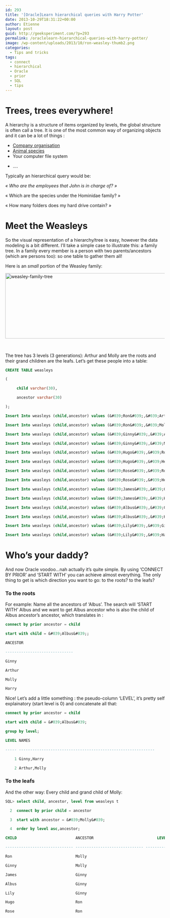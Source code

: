 ```yaml
---
id: 293
title: '[Oracle]Learn hierarchical queries with Harry Potter'
date: 2013-10-29T18:31:22+00:00
author: Etienne
layout: post
guid: http://geeksperiment.com/?p=293
permalink: /oraclelearn-hierarchical-queries-with-harry-potter/
image: /wp-content/uploads/2013/10/ron-weasley-thumb2.png
categories:
  - Tips and tricks
tags:
  - connect
  - hierarchical
  - Oracle
  - prior
  - SQL
  - tips
---
```

# Trees, trees everywhere!

A hierarchy is a structure of items organized by levels, the global structure is often call a tree. It is one of the most common way of organizing objects and it can be a lot of things :

  * <a href="http://upload.wikimedia.org/wikipedia/commons/2/2e/Organizational_chart.svg" target="_blank">Company organisation</a>
  * <a href="http://upload.wikimedia.org/wikipedia/commons/a/a5/Biological_classification_L_Pengo_vflip.svg" target="_blank">Animal species</a>
  * Your computer file system

<!--more-->

  * &#8230;.

Typically an hierarchical query would be:

_&laquo;&nbsp;Who are the employees that John is in charge of?&nbsp;&raquo;_

&laquo;&nbsp;Which are the species under the Hominidae family?&nbsp;&raquo;

&laquo;&nbsp;How many folders does my hard drive contain?&nbsp;&raquo;

# Meet the Weasleys

So the visual representation of a hierarchy/tree is easy, however the data modeling is a bit different. I&rsquo;ll take a simple case to illustrate this: a family tree. In a family every member is a person with two parents/ancestors (which are persons too): so one table to gather them all!

Here is an _small_ portion of the Weasley family:

[<img class="aligncenter wp-image-299 size-full" src="http://geeksperiment.com/wp-content/uploads/2013/10/weasley-tree2.png" alt="weasley-family-tree" width="545" height="206" srcset="http://geeksperiment.com/wp-content/uploads/2013/10/weasley-tree2.png 545w, http://geeksperiment.com/wp-content/uploads/2013/10/weasley-tree2-300x113.png 300w, http://geeksperiment.com/wp-content/uploads/2013/10/weasley-tree2-265x100.png 265w" sizes="(max-width: 545px) 100vw, 545px" />](http://geeksperiment.com/wp-content/uploads/2013/10/weasley-tree2.png)

&nbsp;

The tree has 3 levels (3 generations): Arthur and Molly are the roots and their grand children are the leafs. Let&rsquo;s get these people into a table:

```sql
CREATE TABLE weasleys 

(

     child varchar(30),

     ancestor varchar(30)

);

Insert Into weasleys (child,ancestor) values (&#039;Ron&#039;,&#039;Arthur&#039;);

Insert Into weasleys (child,ancestor) values (&#039;Ron&#039;,&#039;Molly&#039;);

Insert Into weasleys (child,ancestor) values (&#039;Ginny&#039;,&#039;Arthur&#039;);

Insert Into weasleys (child,ancestor) values (&#039;Ginny&#039;,&#039;Molly&#039;);

Insert Into weasleys (child,ancestor) values (&#039;Hugo&#039;,&#039;Ron&#039;);

Insert Into weasleys (child,ancestor) values (&#039;Hugo&#039;,&#039;Hermione&#039;);

Insert Into weasleys (child,ancestor) values (&#039;Rose&#039;,&#039;Ron&#039;);

Insert Into weasleys (child,ancestor) values (&#039;Rose&#039;,&#039;Hermione&#039;);

Insert Into weasleys (child,ancestor) values (&#039;James&#039;,&#039;Ginny&#039;);

Insert Into weasleys (child,ancestor) values (&#039;James&#039;,&#039;Harry&#039;);

Insert Into weasleys (child,ancestor) values (&#039;Albus&#039;,&#039;Ginny&#039;);

Insert Into weasleys (child,ancestor) values (&#039;Albus&#039;,&#039;Harry&#039;);

Insert Into weasleys (child,ancestor) values (&#039;Lily&#039;,&#039;Ginny&#039;);

Insert Into weasleys (child,ancestor) values (&#039;Lily&#039;,&#039;Harry&#039;);</code></pre>
 ```

# Who&rsquo;s your daddy?

And now Oracle voodoo&#8230;nah actually it&rsquo;s quite simple. By using &lsquo;CONNECT BY PRIOR&rsquo; and &lsquo;START WITH&rsquo; you can achieve almost everything. The only thing to get is which direction you want to go: to the roots? to the leafs?

### To the roots

For example: Name all the ancestors of &lsquo;Albus&rsquo;. The search will &lsquo;START WITH&rsquo; Albus and we want to get Albus ancestor who is also the child of Albus ancestor&rsquo;s ancestor, which translates in :

```sql
connect by prior ancestor = child

start with child = &#039;Albus&#039;;

ANCESTOR

------------------------------

Ginny

Arthur

Molly

Harry
```

Nice! Let&rsquo;s add a little something : the pseudo-column &lsquo;LEVEL&rsquo;, it&rsquo;s pretty self explainatory (start level is 0) and concatenate all that:
```sql
connect by prior ancestor = child

start with child = &#039;Albus&#039;

group by level;

LEVEL NAMES

----- ------------------------------------------------------------

    1 Ginny,Harry

    2 Arthur,Molly
```

### To the leafs

And the other way: Every child and grand child of Molly:

```sql
SQL> select child, ancestor, level from weasleys t

  2  connect by prior child = ancestor

  3  start with ancestor = &#039;Molly&#039;

  4  order by level asc,ancestor;

CHILD                          ANCESTOR                            LEVEL

------------------------------ ------------------------------ ----------

Ron                            Molly                                   1

Ginny                          Molly                                   1

James                          Ginny                                   2

Albus                          Ginny                                   2

Lily                           Ginny                                   2

Hugo                           Ron                                     2

Rose                           Ron                                     2
  
```